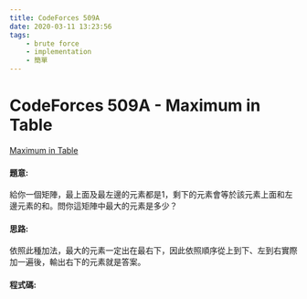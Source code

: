 ```yaml
---
title: CodeForces 509A
date: 2020-03-11 13:23:56
tags:
    - brute force
    - implementation
    - 簡單
---
```

# CodeForces 509A - Maximum in Table
[Maximum in Table](https://codeforces.com/problemset/problem/509/A)


#### 題意:
給你一個矩陣，最上面及最左邊的元素都是1，剩下的元素會等於該元素上面和左邊元素的和。問你這矩陣中最大的元素是多少？
<!-- more -->
#### 思路:
依照此種加法，最大的元素一定出在最右下，因此依照順序從上到下、左到右實際加一遍後，輸出右下的元素就是答案。

#### 程式碼:
<script src="https://gist.github.com/Daviswww/06980227327d9159c2d37e937923aa78.js"></script>